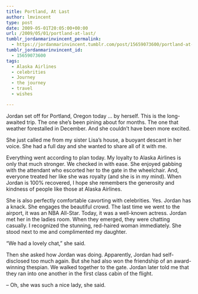 ```yaml
---
title: Portland, At Last
author: lmvincent
type: post
date: 2009-05-01T20:05:00+00:00
url: /2009/05/01/portland-at-last/
tumblr_jordanmarinvincent_permalink:
  - https://jordanmarinvincent.tumblr.com/post/15659073600/portland-at-last
tumblr_jordanmarinvincent_id:
  - 15659073600
tags:
  - Alaska Airlines
  - celebrities
  - Journey
  - the journey
  - travel
  - wishes

---
```

Jordan set off for Portland, Oregon today … by herself. This is the long-awaited trip. The one she’s been pining about for months. The one that weather forestalled in December. And she couldn’t have been more excited.

She just called me from my sister Lisa’s house, a buoyant descant in her voice. She had a full day and she wanted to share all of it with me.<!--more-->

Everything went according to plan today. My loyalty to Alaska Airlines is only that much stronger. We checked in with ease. She enjoyed gabbing with the attendant who escorted her to the gate in the wheelchair. And, everyone treated her like she was royalty (and she is in my mind). When Jordan is 100% recovered, I hope she remembers the generosity and kindness of people like those at Alaska Airlines.

She is also perfectly comfortable cavorting with celebrities. Yes. Jordan has a knack. She engages the beautiful crowd. The last time we went to the airport, it was an NBA All-Star. Today, it was a well-known actress. Jordan met her in the ladies room. When they emerged, they were chatting casually. I recognized the stunning, red-haired woman immediately. She stood next to me and complimented my daughter.

“We had a lovely chat,” she said.

Then she asked how Jordan was doing. Apparently, Jordan had self-disclosed too much again. But she had also won the friendship of an award-winning thespian. We walked together to the gate. Jordan later told me that they ran into one another in the first class cabin of the flight.

– Oh, she was such a nice lady, she said.